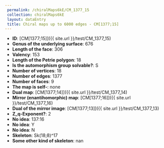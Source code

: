```yaml
--- 
 permalink: /chiralMaps6kE/CM_1377_15 
 collection: chiralMaps6kE
 layout: dataEntry
 title: Chiral maps up to 6000 edges - CM[1377;15]
---
```


- **ID**: [CM[1377;15]]({{ site.url }}/test/CM_1377_15)
- **Genus of the underlying surface**: 676
- **Length of the face**: 306
- **Valency**: 153
- **Length of the Petrie polygon**: 18
- **Is the automorphism group solvable?**: S
- **Number of vertices**: 18
- **Number of edges**: 1377
- **Number of faces**: 9
- **The map is self-**: none
- **Dual map**: [CM[1377;14]]({{ site.url }}/test/CM_1377_14)
- **Mirror (enantihomorphic) map**: [CM[1377;16]]({{ site.url }}/test/CM_1377_16)
- **Dual of the mirror image**: [CM[1377;13]]({{ site.url }}/test/CM_1377_13)
- **Z_q-Exponent?**: 2
- **No idea**:  137:16
- **No idea**: Y
- **No idea**: N
- **Skeleton**: Sk(18;8)^17
- **Some other kind of skeleton**: nan
